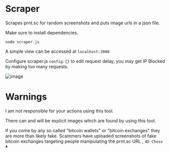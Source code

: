 # Scraper

Scrapes prnt.sc for random screenshots and puts image urls in a json file.

Make sure to install dependencies.

```
node scraper.js
```
A simple view can be accessed at ```localhost:3000``` 


Configure scraper.js ```config:{}``` to edit request delay, you may get IP Blocked by making too many requests.


![image](https://user-images.githubusercontent.com/58175179/132992993-db66e588-4357-4539-a5fa-309c5141d56d.png)

# Warnings

I am not responsible for your actions using this tool. <br>

There can and will be explicit images which are found by using this tool. <br>

If you come by any so called "bitcoin wallets" or "bitcoin exchanges" they are more than likely fake. Scammers have uploaded screenshots of fake bitcoin exchanges targeting people manipulating the prnt.sc URL ,  ```4D Chess ♟️ ```
